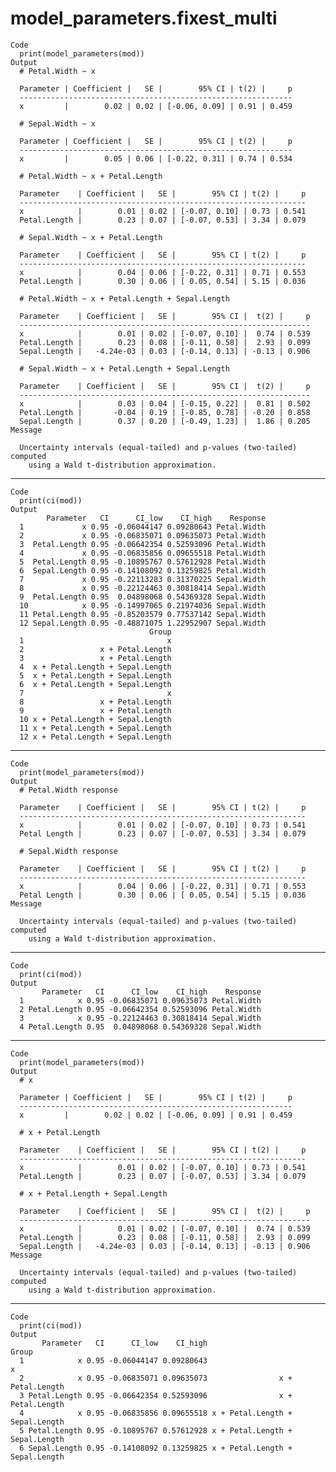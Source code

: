 # model_parameters.fixest_multi

    Code
      print(model_parameters(mod))
    Output
      # Petal.Width ~ x
      
      Parameter | Coefficient |   SE |        95% CI | t(2) |     p
      -------------------------------------------------------------
      x         |        0.02 | 0.02 | [-0.06, 0.09] | 0.91 | 0.459
      
      # Sepal.Width ~ x
      
      Parameter | Coefficient |   SE |        95% CI | t(2) |     p
      -------------------------------------------------------------
      x         |        0.05 | 0.06 | [-0.22, 0.31] | 0.74 | 0.534
      
      # Petal.Width ~ x + Petal.Length
      
      Parameter    | Coefficient |   SE |        95% CI | t(2) |     p
      ----------------------------------------------------------------
      x            |        0.01 | 0.02 | [-0.07, 0.10] | 0.73 | 0.541
      Petal.Length |        0.23 | 0.07 | [-0.07, 0.53] | 3.34 | 0.079
      
      # Sepal.Width ~ x + Petal.Length
      
      Parameter    | Coefficient |   SE |        95% CI | t(2) |     p
      ----------------------------------------------------------------
      x            |        0.04 | 0.06 | [-0.22, 0.31] | 0.71 | 0.553
      Petal.Length |        0.30 | 0.06 | [ 0.05, 0.54] | 5.15 | 0.036
      
      # Petal.Width ~ x + Petal.Length + Sepal.Length
      
      Parameter    | Coefficient |   SE |        95% CI |  t(2) |     p
      -----------------------------------------------------------------
      x            |        0.01 | 0.02 | [-0.07, 0.10] |  0.74 | 0.539
      Petal.Length |        0.23 | 0.08 | [-0.11, 0.58] |  2.93 | 0.099
      Sepal.Length |   -4.24e-03 | 0.03 | [-0.14, 0.13] | -0.13 | 0.906
      
      # Sepal.Width ~ x + Petal.Length + Sepal.Length
      
      Parameter    | Coefficient |   SE |        95% CI |  t(2) |     p
      -----------------------------------------------------------------
      x            |        0.03 | 0.04 | [-0.15, 0.22] |  0.81 | 0.502
      Petal.Length |       -0.04 | 0.19 | [-0.85, 0.78] | -0.20 | 0.858
      Sepal.Length |        0.37 | 0.20 | [-0.49, 1.23] |  1.86 | 0.205
    Message
      
      Uncertainty intervals (equal-tailed) and p-values (two-tailed) computed
        using a Wald t-distribution approximation.

---

    Code
      print(ci(mod))
    Output
            Parameter   CI      CI_low    CI_high    Response
      1             x 0.95 -0.06044147 0.09280643 Petal.Width
      2             x 0.95 -0.06835071 0.09635073 Petal.Width
      3  Petal.Length 0.95 -0.06642354 0.52593096 Petal.Width
      4             x 0.95 -0.06835856 0.09655518 Petal.Width
      5  Petal.Length 0.95 -0.10895767 0.57612928 Petal.Width
      6  Sepal.Length 0.95 -0.14108092 0.13259825 Petal.Width
      7             x 0.95 -0.22113283 0.31370225 Sepal.Width
      8             x 0.95 -0.22124463 0.30818414 Sepal.Width
      9  Petal.Length 0.95  0.04898068 0.54369328 Sepal.Width
      10            x 0.95 -0.14997065 0.21974036 Sepal.Width
      11 Petal.Length 0.95 -0.85203579 0.77537142 Sepal.Width
      12 Sepal.Length 0.95 -0.48871075 1.22952907 Sepal.Width
                                   Group
      1                                x
      2                 x + Petal.Length
      3                 x + Petal.Length
      4  x + Petal.Length + Sepal.Length
      5  x + Petal.Length + Sepal.Length
      6  x + Petal.Length + Sepal.Length
      7                                x
      8                 x + Petal.Length
      9                 x + Petal.Length
      10 x + Petal.Length + Sepal.Length
      11 x + Petal.Length + Sepal.Length
      12 x + Petal.Length + Sepal.Length

---

    Code
      print(model_parameters(mod))
    Output
      # Petal.Width response
      
      Parameter    | Coefficient |   SE |        95% CI | t(2) |     p
      ----------------------------------------------------------------
      x            |        0.01 | 0.02 | [-0.07, 0.10] | 0.73 | 0.541
      Petal Length |        0.23 | 0.07 | [-0.07, 0.53] | 3.34 | 0.079
      
      # Sepal.Width response
      
      Parameter    | Coefficient |   SE |        95% CI | t(2) |     p
      ----------------------------------------------------------------
      x            |        0.04 | 0.06 | [-0.22, 0.31] | 0.71 | 0.553
      Petal Length |        0.30 | 0.06 | [ 0.05, 0.54] | 5.15 | 0.036
    Message
      
      Uncertainty intervals (equal-tailed) and p-values (two-tailed) computed
        using a Wald t-distribution approximation.

---

    Code
      print(ci(mod))
    Output
           Parameter   CI      CI_low    CI_high    Response
      1            x 0.95 -0.06835071 0.09635073 Petal.Width
      2 Petal.Length 0.95 -0.06642354 0.52593096 Petal.Width
      3            x 0.95 -0.22124463 0.30818414 Sepal.Width
      4 Petal.Length 0.95  0.04898068 0.54369328 Sepal.Width

---

    Code
      print(model_parameters(mod))
    Output
      # x
      
      Parameter | Coefficient |   SE |        95% CI | t(2) |     p
      -------------------------------------------------------------
      x         |        0.02 | 0.02 | [-0.06, 0.09] | 0.91 | 0.459
      
      # x + Petal.Length
      
      Parameter    | Coefficient |   SE |        95% CI | t(2) |     p
      ----------------------------------------------------------------
      x            |        0.01 | 0.02 | [-0.07, 0.10] | 0.73 | 0.541
      Petal.Length |        0.23 | 0.07 | [-0.07, 0.53] | 3.34 | 0.079
      
      # x + Petal.Length + Sepal.Length
      
      Parameter    | Coefficient |   SE |        95% CI |  t(2) |     p
      -----------------------------------------------------------------
      x            |        0.01 | 0.02 | [-0.07, 0.10] |  0.74 | 0.539
      Petal.Length |        0.23 | 0.08 | [-0.11, 0.58] |  2.93 | 0.099
      Sepal.Length |   -4.24e-03 | 0.03 | [-0.14, 0.13] | -0.13 | 0.906
    Message
      
      Uncertainty intervals (equal-tailed) and p-values (two-tailed) computed
        using a Wald t-distribution approximation.

---

    Code
      print(ci(mod))
    Output
           Parameter   CI      CI_low    CI_high                           Group
      1            x 0.95 -0.06044147 0.09280643                               x
      2            x 0.95 -0.06835071 0.09635073                x + Petal.Length
      3 Petal.Length 0.95 -0.06642354 0.52593096                x + Petal.Length
      4            x 0.95 -0.06835856 0.09655518 x + Petal.Length + Sepal.Length
      5 Petal.Length 0.95 -0.10895767 0.57612928 x + Petal.Length + Sepal.Length
      6 Sepal.Length 0.95 -0.14108092 0.13259825 x + Petal.Length + Sepal.Length

